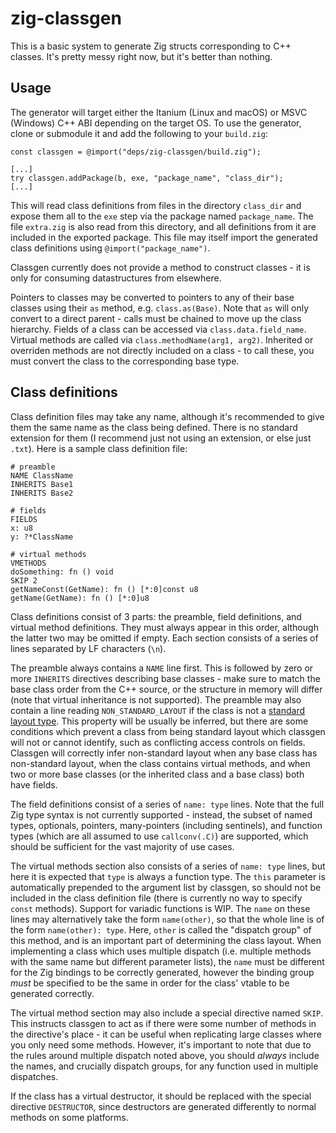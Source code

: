 # zig-classgen

This is a basic system to generate Zig structs corresponding to C++ classes.
It's pretty messy right now, but it's better than nothing.

## Usage

The generator will target either the Itanium (Linux and macOS) or MSVC (Windows)
C++ ABI depending on the target OS. To use the generator, clone or submodule
it and add the following to your `build.zig`:

```
const classgen = @import("deps/zig-classgen/build.zig");

[...]
try classgen.addPackage(b, exe, "package_name", "class_dir");
[...]
```

This will read class definitions from files in the directory `class_dir` and
expose them all to the `exe` step via the package named `package_name`. The file
`extra.zig` is also read from this directory, and all definitions from it are
included in the exported package. This file may itself import the generated
class definitions using `@import("package_name")`.

Classgen currently does not provide a method to construct classes - it is only
for consuming datastructures from elsewhere.

Pointers to classes may be converted to pointers to any of their base classes
using their `as` method, e.g. `class.as(Base)`. Note that `as` will only convert
to a direct parent - calls must be chained to move up the class hierarchy.
Fields of a class can be accessed via `class.data.field_name`. Virtual methods
are called via `class.methodName(arg1, arg2)`. Inherited or overriden methods
are not directly included on a class - to call these, you must convert the class
to the corresponding base type.

## Class definitions

Class definition files may take any name, although it's recommended to give them
the same name as the class being defined. There is no standard extension for
them (I recommend just not using an extension, or else just `.txt`). Here is a
sample class definition file:

```
# preamble
NAME ClassName
INHERITS Base1
INHERITS Base2

# fields
FIELDS
x: u8
y: ?*ClassName

# virtual methods
VMETHODS
doSomething: fn () void
SKIP 2
getNameConst(GetName): fn () [*:0]const u8
getName(GetName): fn () [*:0]u8
```

Class definitions consist of 3 parts: the preamble, field definitions, and
virtual method definitions. They must always appear in this order, although the
latter two may be omitted if empty. Each section consists of a series of lines
separated by LF characters (`\n`).

The preamble always contains a `NAME` line first. This is followed by zero or
more `INHERITS` directives describing base classes - make sure to match the base
class order from the C++ source, or the structure in memory will differ (note
that virtual inheritance is not supported). The preamble may also contain a line
reading `NON_STANDARD_LAYOUT` if the class is not a [standard layout type]. This
property will be usually be inferred, but there are some conditions which
prevent a class from being standard layout which classgen will not or cannot
identify, such as conflicting access controls on fields. Classgen will correctly
infer non-standard layout when any base class has non-standard layout, when the
class contains virtual methods, and when two or more base classes (or the
inherited class and a base class) both have fields.

The field definitions consist of a series of `name: type` lines. Note that the
full Zig type syntax is not currently supported - instead, the subset of named
types, optionals, pointers, many-pointers (including sentinels), and function
types (which are all assumed to use `callconv(.C)`) are supported, which should
be sufficient for the vast majority of use cases.

The virtual methods section also consists of a series of `name: type` lines, but
here it is expected that `type` is always a function type. The `this` parameter
is automatically prepended to the argument list by classgen, so should not be
included in the class definition file (there is currently no way to specify
`const` methods). Support for variadic functions is WIP. The `name` on these
lines may alternatively take the form `name(other)`, so that the whole line is
of the form `name(other): type`. Here, `other` is called the "dispatch group" of
this method, and is an important part of determining the class layout. When
implementing a class which uses multiple dispatch (i.e. multiple methods with
the same name but different parameter lists), the `name` must be different for
the Zig bindings to be correctly generated, however the binding group _must_ be
specified to be the same in order for the class' vtable to be generated
correctly.

The virtual method section may also include a special directive named `SKIP`.
This instructs classgen to act as if there were some number of methods in the
directive's place - it can be useful when replicating large classes where you
only need some methods. However, it's important to note that due to the rules
around multiple dispatch noted above, you should _always_ include the names, and
crucially dispatch groups, for any function used in multiple dispatches.

If the class has a virtual destructor, it should be replaced with the special
directive `DESTRUCTOR`, since destructors are generated differently to normal
methods on some platforms.

[standard layout type]: https://en.cppreference.com/w/cpp/language/data_members#Standard-layout
